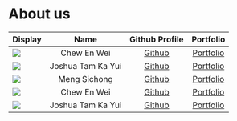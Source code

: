 # About us

| Display                                             |       Name        |             Github Profile              |              Portfolio               |
|-----------------------------------------------------|:-----------------:|:---------------------------------------:|:------------------------------------:|
| ![](https://via.placeholder.com/100.png?text=Photo) |    Chew En Wei    |  [Github](https://github.com/enwei29)   |  [Portfolio](docs/team/enwei29.md)   |
| ![](https://via.placeholder.com/100.png?text=Photo) | Joshua Tam Ka Yui |   [Github](https://github.com/tam308)   |   [Portfolio](docs/team/tam308.md)   |
| ![](https://via.placeholder.com/100.png?text=Photo) |   Meng Sichong    | [Github](https://github.com/msc-123456) | [Portfolio](docs/team/msc-123456.md) 
| ![](https://via.placeholder.com/100.png?text=Photo) | Chew En Wei | [Github](https://github.com/enwei29) | [Portfolio](docs/team/enwei29.md) |
| ![](https://via.placeholder.com/100.png?text=Photo) | Joshua Tam Ka Yui |      [Github](https://github.com/tam308)       | [Portfolio](docs/team/tam308.md) |
